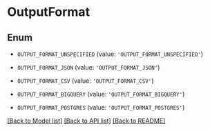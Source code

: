 # OutputFormat


## Enum

* `OUTPUT_FORMAT_UNSPECIFIED` (value: `'OUTPUT_FORMAT_UNSPECIFIED'`)

* `OUTPUT_FORMAT_JSON` (value: `'OUTPUT_FORMAT_JSON'`)

* `OUTPUT_FORMAT_CSV` (value: `'OUTPUT_FORMAT_CSV'`)

* `OUTPUT_FORMAT_BIGQUERY` (value: `'OUTPUT_FORMAT_BIGQUERY'`)

* `OUTPUT_FORMAT_POSTGRES` (value: `'OUTPUT_FORMAT_POSTGRES'`)

[[Back to Model list]](../README.md#documentation-for-models) [[Back to API list]](../README.md#documentation-for-api-endpoints) [[Back to README]](../README.md)


